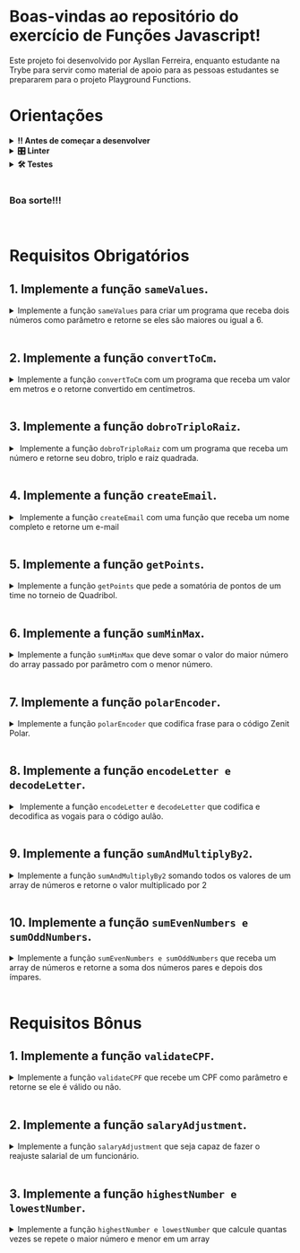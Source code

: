 # Boas-vindas ao repositório do exercício de Funções Javascript!
Este projeto foi desenvolvido por Aysllan Ferreira, enquanto estudante na Trybe para servir como material de apoio para as pessoas estudantes se prepararem para o projeto Playground Functions.

# Orientações
	
<details>
<summary><strong>‼ Antes de começar a desenvolver</strong></summary><br />

1. Clone o repositório

	*  Use o comando: `git@github.com:aysllanferreira/aulao-T29-Functions-project.git`

* Entre na pasta do repositório que você acabou de clonar:

	*  `cd aulao-T29-Functions-project`

2. Instale as dependências

	* Para isso, use o seguinte comando: `npm install`

3. Para poder enviar seu Pull Request, caso queira um code review, siga o passo a passo. 

  * Envie seu e-mail respondendo esse forms [aqui](https://forms.gle/2w2pNDEUAJeJqFEp8).
  * Aguarde que em breve te enviarei um e-mail solicitando pra colaborar com o repositório.
  * Após ser aceit@, siga o padrão abaixo:
	* Crie uma branch com seu nome, por exemplo: maria_fernanda_project.
  * E depois dê o push e crie seu Pull Request.

4. Importante!!!
 * Não mude o nome de nenhuma função!
	
</details>

<details>
<summary><strong>🎛 Linter</strong></summary><br />

Para simular um ambiente real de projeto, nós usaremos o [ESLint](https://eslint.org/) para fazer a análise do código.

Para identificar os erros localmente, use no seu terminal o comando:

```bash
npm run lint
```
Você pode também instalar o plugin do `ESLint` no `VSCode`. Para isso, basta fazer o download do [plugin `ESLint`](https://marketplace.visualstudio.com/items?itemName=dbaeumer.vscode-eslint) e instalá-lo.
	
</details>

<details>
<summary><strong>🛠 Testes</strong></summary><br />

Para os testes serem realizados com exito, certifique-se que a versão do seu node seja de fato a versão 16.

```bash
node -v
```

Caso você esteja utilizando outra versão, você pode usar este comando para alterar sua versão para 16.

```bash
nvm use 16
```

Todos os requisitos serão testados pelo Jest. Para rodar todos os testes, basta rodar no terminal o comando.

```bash
npm test
```
Caso queira testar apenas uma função rode o comando abaixo:

```bash
npm test tests/nome-do-arquivo
```


Por exemplo:

```bash
npm test tests/ex01.spec.js
```

</details>

<br>

### Boa sorte!!!
<br>

# Requisitos Obrigatórios

## 1. Implemente a função `sameValues`.

<details>
  <summary>
  Implemente a função <code>sameValues</code> para criar um programa que receba dois números como parâmetro e retorne se eles são maiores ou igual a 6.
  </summary> <br />

- Verifique se os dois valores passados por parâmetro são maiores ou igual a 6.
- Se sim, retorne a mensagem: true.
- Se nao, retorne a mensagem: false.

**O que será testado:**

- A função `sameValues`, caso passado por parâmetro números maiores ou iguais a 6, retornará true.

- A função `sameValues`, caso passado por parâmetro números menores ou iguais a 6, retornará false.

</details><br>

## 2. Implemente a função `convertToCm`.

<details>
  <summary>
  Implemente a função <code>convertToCm</code> com um programa que receba um valor em metros e o retorne convertido em centímetros.
  </summary> <br />

- O valor recebido por parâmetro será um valor em metros, converta ele para centímetros.

**O que será testado:**

- A função `convertToCm`, receberá um valor em metros e deverá retornar o mesmo valor convertido em centímetros.

</details><br>

## 3. Implemente a função `dobroTriploRaiz`.

<details>
  <summary>
  Implemente a função <code>dobroTriploRaiz</code> com um programa que receba um número e retorne seu dobro, triplo e raiz quadrada.
  </summary> <br />

- O retorno deve ser no formato abaixo especificado.
```bash
"O dobro de 2 é 4, o triplo é 6 e a raiz quadrada é 1.4142135623730951"
```

**O que será testado:**

- A função `dobroTriploRaiz`, deve retornar o dobro, triplo e a raiz quadrada do número passado por parâmetro no formato especificado.

</details><br>

## 4. Implemente a função `createEmail`.

<details>
  <summary>
  Implemente a função <code>createEmail</code> com uma função que receba um nome completo e retorne um e-mail
  </summary> <br />

- Crie uma função que receba um nome completo e retorne um e-mail no seguinte formato:
```bash
nome_sobrenome@aulao.com
```
- Todas as letras devem ser minúsculas.

**O que será testado:**

- A função `createEmail`, deve retornar o e-mail com o formato especificado dado um nome completo como parâmetro.

- A função `createEmail`, deve ter um retorno com todas as letras minúsculas.

</details><br>

## 5. Implemente a função `getPoints`.

<details>
  <summary>
  Implemente a função <code>getPoints</code> que pede a somatória de pontos de um time no torneio de Quadribol.
  </summary> <br />

- Na copa mundial de Quadribol, cada vitória vale 7 pontos, cada empate 3 pontos e derrota 0 pontos
- Escreva uma função que receba o numero de vitorias, empates e derrotas e retorne a pontuação final.

**O que será testado:**

- A função `getPoints`, deverá receber o valor final de pontos de um determinado time, de acordo com suas vitórias, empates e derrotas.

</details><br>

## 6. Implemente a função `sumMinMax`.

<details>
  <summary>
  Implemente a função <code>sumMinMax</code> que deve somar o valor do maior número do array passado por parâmetro com o menor número.
  </summary> <br />

- Deverá ser somado o valor do maior valor do array passado por parâmetro com o menor.
```bash
MAIOR NUMERO + MENOS NUMERO = RESULTADO.
```

**O que será testado:**

- A função `sumMinMax`, deverá retornar a soma do maior e menor valor do array passado por parâmetro.

</details><br>

## 7. Implemente a função `polarEncoder`.

<details>
  <summary>
  Implemente a função <code>polarEncoder</code> que codifica frase para o código Zenit Polar.
  </summary> <br />

- Quando a letra for Z, troque por P.
- Quando a letra for E, troque por O.
- Quando a letra for N, troque por L.
- Quando a letra for I, troque por A.
- Quando a letra for T, troque por R.

- Quando a letra for P, troque por Z.
- Quando a letra for O, troque por E.
- Quando a letra for L, troque por N.
- Quando a letra for A, troque por I.
- Quando a letra for R, troque por T.

```bash
Exemplo: vamos para o hexa brasil = vimes ziti e hoxi btisan
```
- O retorno final deve ser em letras minusculas.

**O que será testado:**

- A função `polarEncoder`, recebendo uma frase como parâmetro, deve substituir cada letra com o que foi especificado acima, criando assim um código de comunicação chamado Zenit Polar.

</details><br>

## 8. Implemente a função `encodeLetter e decodeLetter`.

<details>
  <summary>
  Implemente a função <code>encodeLetter</code> e <code>decodeLetter</code> que codifica e decodifica as vogais para o  código aulão.
  </summary> <br />

- A função `encodeLetter` deve codificar as vogais com a seguinte regra:

```bash
// Quando a letra for A, troque por @.
// Quando a letra for E, troque por 3.
// Quando a letra for I, troque por !.
// Quando a letra for O, troque por 0.
// Quando a letra for U, troque por Ʉ.
```

- A função `decodeLetter` deve codificar as vogais com a seguinte regra:

```bash
// Quando a letra for @, troque por a.
// Quando a letra for 3, troque por e.
// Quando a letra for !, troque por i.
// Quando a letra for 0, troque por o.
// Quando a letra for Ʉ, troque por u.
```

**O que será testado:**

- A função `encodeLetter`, deverá substituir as vogais da frase passada por parâmetro, pelo código especificado acima.

- A função `decodeLetter`, deverá substituir uma frase codificada para as vogais novamente.

</details><br>

## 9. Implemente a função `sumAndMultiplyBy2`.

<details>
  <summary>
  Implemente a função <code>sumAndMultiplyBy2</code> somando todos os valores de um array de números e retorne o valor multiplicado por 2
  </summary> <br />

- Deverá somar todos os números dentro de um array e retornar o valor multiplicado por 2.

**O que será testado:**

- A função `sumAndMultiplyBy2`, deverá somar todos os números dentro de um array e retornar o valor multiplicado por 2.

</details><br>

## 10. Implemente a função `sumEvenNumbers e sumOddNumbers`.

<details>
  <summary>
  Implemente a função <code>sumEvenNumbers e sumOddNumbers</code> que receba um array de números e retorne a soma dos números pares e depois dos ímpares.
  </summary> <br />

- A primeira função deve retornar somente a soma dos números pares.
- A segunda função deve retornar somente a soma dos números ímpares.

**O que será testado:**

- A função `sumEvenNumbers`, deverá retornar somente a soma dos números pares passados num array por parâmetro.

- A função `sumOddNumbers`, deverá retornar somente a soma dos números impares passados num array por parâmetro.

</details><br>

# Requisitos Bônus

## 1. Implemente a função `validateCPF`.

<details>
  <summary>
  Implemente a função <code>validateCPF</code> que recebe um CPF como parâmetro e retorne se ele é válido ou não.
  </summary> <br />

- Lembre-se que o argumento passado sera testado no seguinte formato:
```bash
[1,2,3,4,3,2,1,3,2,3,4]
```

- O retorno deve ser nesse formato:
 ```bash
CPF: XXX.XXX.XXX-XX" (Onde X é um número).
```

- Caso o CPF seja inválido, retorne:
 ```bash
CPF Inválido
```

**O que será testado:**

- A função `validateCPF`, receberá um array de números passados por parâmetro e deve retornar no formato especificado o CPF da pessoa caso for válido.

- A função `validateCPF`, caso contenha uma String dentro do Array passado por parâmetro, deve retornar CPF Inválido.

- A função `validateCPF`, caso contenha um número maior do que 9 dentro do array passado por parâmetro, deve retornar CPF Inválido.

- A função `validateCPF`, caso contenha um número menor do que 0 dentro do array passado por parâmetro, deve retornar CPF Inválido.

</details><br>

## 2. Implemente a função `salaryAdjustment`.

<details>
  <summary>
  Implemente a função <code>salaryAdjustment</code> que seja capaz de fazer o reajuste salarial de um funcionário.
  </summary> <br />

- O programa deve receber o salário atual do funcionário e o reajuste em porcentagem.
- Anualmente o funcionário recebe um reajuste anual fixo de `5%`.
- O programa deve retornar o salário atual, o reajuste e o novo salário em `5 anos`.

Exemplo de retorno:
 ```bash
Novo salário em 5 anos: R$ 1234.56
```

**O que será testado:**

- A função `salaryAdjustment`, deverá mostrar o valor atualizado do valor de um funcionário em 5 anos dado um valor passado por parametro.

</details><br>

## 3. Implemente a função `highestNumber e lowestNumber`.

<details>
  <summary>
  Implemente a função <code>highestNumber e lowestNumber</code> que calcule quantas vezes se repete o maior número e menor em um array
  </summary> <br />

- Crie um programa que calcule quantas vezes se repete o maior número em um array.
 ```bash
Exemplo: [1, 2, 3, 4, 5, 6, 7, 8, 9, 10, 10, 10, 10] => 4
```
- Crie um programa que receba um array de números e retorne o menor número.
 ```bash
Exemplo: [1, 2, 3, 4, 5, 1, 7, 8, 9, 10] => 2
```

**O que será testado:**

- A função `highestNumber`, deve mostrar quantas vezes se repete o maior número.
- A função `lowestNumber`, deve mostrar quantas vezes se repete o menor número.

</details><br>
